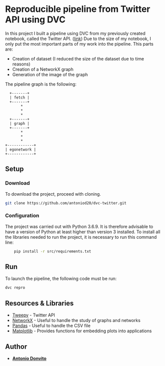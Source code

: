 # Reproducible pipeline from Twitter API using DVC

In this project I built a pipeline using DVC from my previously created notebook, called the Twitter API. ([link](https://colab.research.google.com/drive/1zMdbSovvxC8_a50KMAm3EAt9rDiJQZXK?usp=sharing))
Due to the size of my notebook, I only put the most important parts of my work into the pipeline.
This parts are:
 - Creation of dataset (I reduced the size of the dataset due to time reasons)
 - Creation of a NetworkX graph
 - Generation of the image of the graph

The pipeline graph is the following:

      +-------+
      | fetch |
      +-------+
           *
           *
           *
      +-------+
      | graph |
      +-------+
           *
           *
           *
    +------------+
    | egonetwork |
    +------------+

## Setup

### Download

To download the project, proceed with cloning.

```sh
git clone https://github.com/antoniod20/dvc-twitter.git
```

### Configuration
The project was carried out with Python 3.6.9. It is therefore advisable to have a version of Python at least higher than version 3 installed.
To install all the libraries needed to run the project, it is necessary to run this command line:
```sh
    pip install -r src/requirements.txt
```

## Run

To launch the pipeline, the following code must be run:
```sh
dvc repro
```

## Resources & Libraries

* [Tweepy](http://docs.tweepy.org/en/latest/) - Twitter API
* [NetworkX](https://networkx.org/documentation/stable/index.html) - Useful to handle the study of graphs and networks
* [Pandas](https://pandas.pydata.org/docs/) - Useful to handle the CSV file
* [Matplotlib](https://matplotlib.org/3.3.3/contents.html) - Provides functions for embedding plots into applications

## Author

* **[Antonio Donvito](https://github.com/antoniod20)** 
